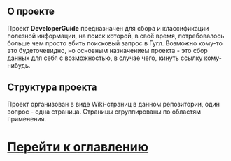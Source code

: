 О проекте
-- 
Проект **DeveloperGuide** предназначен для сбора и классификации полезной информации, на поиск которой, в своё время, потребовалось больше чем просто вбить поисковый запрос в Гугл.
Возможно кому-то это будеточевидно, но основным назначением проекта - это сбор данных для себя с возможностью, в случае чего, кинуть ссылку кому-нибудь.

Структура проекта
--
Проект организован в виде Wiki-страниц в данном репозитории, один вопрос - одна страница. Страницы сгруппированы по областям применения.


# [Перейти к оглавлению](https://github.com/lionsoft/DeveloperGuide/wiki/Оглавление)
